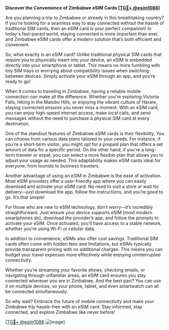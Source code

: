 **Discover the Convenience of Zimbabwe eSIM Cards [[TG💪+ @esim1088](https://t.me/s/esim1088)]**

Are you planning a trip to Zimbabwe or already in this breathtaking country? If you're looking for a seamless way to stay connected without the hassle of traditional SIM cards, then an eSIM card is your perfect companion! In today's fast-paced world, staying connected is more important than ever, and Zimbabwe eSIM cards offer a modern solution that’s both efficient and convenient.

So, what exactly is an eSIM card? Unlike traditional physical SIM cards that require you to physically insert into your device, an eSIM is embedded directly into your smartphone or tablet. This means no more fumbling with tiny SIM trays or worrying about compatibility issues when switching between devices. Simply activate your eSIM through an app, and you’re ready to go!

When it comes to traveling in Zimbabwe, having a reliable mobile connection can make all the difference. Whether you’re exploring Victoria Falls, hiking in the Matobo Hills, or enjoying the vibrant culture of Harare, staying connected ensures you never miss a moment. With an eSIM card, you can enjoy high-speed internet access, make local calls, and send messages without the need to purchase a physical SIM card at every destination.

One of the standout features of Zimbabwe eSIM cards is their flexibility. You can choose from various data plans tailored to your needs. For instance, if you're a short-term visitor, you might opt for a prepaid plan that offers a set amount of data for a specific period. On the other hand, if you're a long-term traveler or expat, you can select a more flexible plan that allows you to adjust your usage as needed. This adaptability makes eSIM cards ideal for everyone, from tourists to business travelers.

Another advantage of using an eSIM in Zimbabwe is the ease of activation. Most eSIM providers offer a user-friendly app where you can easily download and activate your eSIM card. No need to visit a store or wait for delivery—just download the app, follow the instructions, and you’re good to go. It’s that simple!

For those who are new to eSIM technology, don’t worry—it’s incredibly straightforward. Just ensure your device supports eSIM (most modern smartphones do), download the provider’s app, and follow the prompts to activate your eSIM. Once activated, you’ll have access to a stable network, whether you’re using Wi-Fi or cellular data.

In addition to convenience, eSIMs also offer cost savings. Traditional SIM cards often come with hidden fees and limitations, but eSIMs typically provide transparent pricing with no additional charges. This means you can budget your travel expenses more effectively while enjoying uninterrupted connectivity.

Whether you’re streaming your favorite shows, checking emails, or navigating through unfamiliar areas, an eSIM card ensures you stay connected wherever you are in Zimbabwe. And the best part? You can use it on multiple devices, so your phone, tablet, and even smartwatch can all be connected simultaneously.

So why wait? Embrace the future of mobile connectivity and make your Zimbabwe trip hassle-free with an eSIM card. Stay informed, stay connected, and explore Zimbabwe like never before!

[[TG💪+ @esim1088](https://t.me/s/esim1088) ![Image](https://i.postimg.cc/Y0z9fWf4/image.png)]